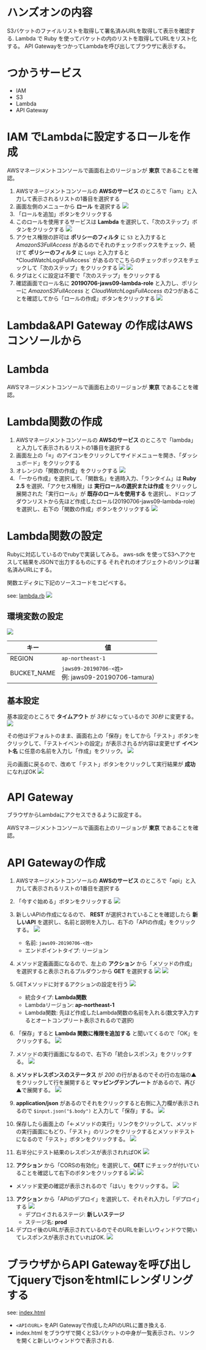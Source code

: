 # ハンズオンの内容

S3バケットのファイルリストを取得して署名済みURLを取得して表示を確認する.
Lambda で Ruby を使ってバケットの内のリストを取得してURLをリスト化する。
API GatewayをつかってLambdaを呼び出してブラウザに表示する。

# つかうサービス

- IAM
- S3
- Lambda
- API Gateway

# IAM でLambdaに設定するロールを作成

AWSマネージメントコンソールで画面右上のリージョンが **東京** であることを確認。

1. AWSマネージメントコンソールの **AWSのサービス** のところで「iam」と入力して表示されるリストの1番目を選択する
2. 画面左側のメニューから **ロール** を選択する
   ![](/img/2nd-01.png)
3. 「ロールを追加」ボタンをクリックする
4. このロールを使用するサービスは **Lambda** を選択して、「次のステップ」ボタンをクリックする
   ![](/img/2nd-02.png)
5. アクセス権限の許可は **ポリシーのフィルタ** に `S3` と入力すると *AmazonS3FullAccess* があるのでそれのチェックボックスをチェック、続けて **ポリシーのフィルタ** に `Logs` と入力すると *CloudWatchLogsFullAccess` があるのでこちらのチェックボックスをチェックして「次のステップ」をクリックする
   ![](/img/2nd-03_01.png)
   ![](/img/2nd-03_02.png)
6. タグはとくに設定は不要で「次のステップ」をクリックする
7. 確認画面でロール名に **20190706-jaws09-lambda-role** と入力し、ポリシーに *AmazonS3FullAccess* と *CloudWatchLogsFullAccess* の2つがあることを確認してから「ロールの作成」ボタンをクリックする
   ![](/img/2nd-04.png)


# Lambda&API Gateway の作成はAWSコンソールから

# Lambda

AWSマネージメントコンソールで画面右上のリージョンが **東京** であることを確認。

# Lambda関数の作成

1. AWSマネージメントコンソールの **AWSのサービス** のところで「lambda」と入力して表示されるリストの1番目を選択する
2. 画面左上の「≡」のアイコンをクリックしてサイドメニューを開き、「ダッシュボード」をクリックする
3. オレンジの「関数の作成」をクリックする
   ![](/img/2nd-05.png)
4. 「一から作成」を選択して、「関数名」を適時入力、「ランタイム」は **Ruby 2.5** を選択、「アクセス権限」は **実行ロールの選択または作成** をクリックし展開された「実行ロール」が **既存のロールを使用する** を選択し、ドロップダウンリストから先ほど作成したロール(20190706-jaws09-lambda-role)を選択し、右下の「関数の作成」ボタンをクリックする
   ![](/img/2nd-06.png)

# Lambda関数の設定

Rubyに対応しているのでrubyで実装してみる。
aws-sdk を使ってS3へアクセスして結果をJSONで出力するものにする
それぞれのオブジェクトのリンクは署名済みURLにする。

関数エディタに下記のソースコードをコピペする。

see: [lambda.rb](/lambda.rb)
![](/img/2nd-07.png)

## 環境変数の設定

![](/img/2nd-08.png)

キー | 値
---|---
REGION| `ap-northeast-1`
BUCKET_NAME|`jaws09-20190706-<姓>` <br>例: jaws09-20190706-tamura)


## 基本設定

基本設定のところで **タイムアウト** が *3秒* になっているので *30秒* に変更する。
![](/img/2nd-09.png)


その他はデフォルトのまま、画面右上の「保存」をしてから「テスト」ボタンをクリックして、「テストイベントの設定」が表示されるが内容は変更せず **イベント名** に任意の名前を入力し「作成」をクリック。
![](/img/2nd-10.png)

元の画面に戻るので、改めて「テスト」ボタンをクリックして実行結果が **成功** になればOK
![](/img/2nd-11.png)



# API Gateway

ブラウザからLambdaにアクセスできるように設定する。

AWSマネージメントコンソールで画面右上のリージョンが **東京** であることを確認。

# API Gatewayの作成

1. AWSマネージメントコンソールの **AWSのサービス** のところで「api」と入力して表示されるリストの1番目を選択する
2. 「今すぐ始める」ボタンをクリックする
   ![](/img/2nd-12.png)

3. 新しいAPIの作成になるので、 **REST** が選択されていることを確認したら **新しいAPI** を選択し、名前と説明を入力し、右下の「APIの作成」をクリックする。
   ![](/img/2nd-13.png)
    * 名前: `jaws09-20190706-<姓>`
    * エンドポイントタイプ: リージョン
4. メソッド定義画面になるので、左上の **アクション** から「メソッドの作成」を選択すると表示されるプルダウンから **GET** を選択する
   ![](/img/2nd-14.png)
   ![](/img/2nd-15.png)
5. GETメソッドに対するアクションの設定を行う
   ![](/img/2nd-16.png)
    * 統合タイプ: **Lambda関数**
    * Lambdaリージョン: **ap-northeast-1**
    * Lambda関数: 先ほど作成したLambda関数の名前を入れる(数文字入力するとオートコンプリート表示されるので選択)
6. 「保存」すると  **Lambda 関数に権限を追加する**  と聞いてくるので「OK」をクリックする。
   ![](/img/2nd-17.png)
7. メソッドの実行画面になるので、右下の「統合レスポンス」をクリックする。
   ![](/img/2nd-18.png)
8. **メソッドレスポンスのステータス** が *200* の行があるのでその行の左端の▲をクリックして行を展開すると **マッピングテンプレート** があるので、再び▲で展開する。
   ![](/img/2nd-19.png)
9. **application/json** があるのでそれをクリックすると右側に入力欄が表示されるので `$input.json("$.body")` と入力して「保存」する。
   ![](/img/2nd-20.png)
10. 保存したら画面上の「←メソッドの実行」リンクをクリックして、メソッドの実行画面にもどり、「テスト」のリンクをクリックするとメソッドテストになるので「テスト」ボタンをクリックする。
   ![](/img/2nd-21.png)
11. 右半分にテスト結果のレスポンスが表示されればOK
   ![](/img/2nd-22.png)
12. **アクション** から「CORSの有効化」を選択して、**GET** にチェックが付いていることを確認して右下のボタンをクリックする
   ![](/img/2nd-23.png)
   ![](/img/2nd-24.png)
   * メソッド変更の確認が表示されるので「はい」をクリックする。
   ![](/img/2nd-25.png)
13. **アクション** から「APIのデプロイ」を選択して、それそれ入力し「デプロイ」する
   ![](/img/2nd-26.png)
    * デプロイされるステージ: **新しいステージ**
    * ステージ名: **prod**
14. デプロイ後のURLが表示されているのでそのURLを新しいウィンドウで開いてレスポンスが表示されていればOK.
   ![](/img/2nd-27.png)

# ブラウザからAPI Gatewayを呼び出してjqueryでjsonをhtmlにレンダリングする

see: [index.html](/index.html)

* `<APIのURL>` をAPI Gatewayで作成したAPIのURLに置き換える.
* index.html をブラウザで開くとS3バケットの中身が一覧表示され、リンクを開くと新しいウィンドウで表示される.



